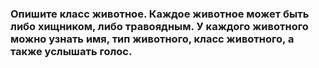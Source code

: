 ### Опишите класс животное. Каждое животное может быть либо хищником, либо травоядным. У каждого животного можно узнать имя, тип животного, класс животного, а также услышать голос. 
